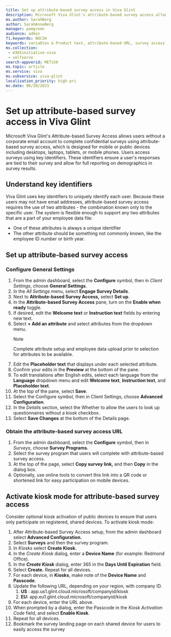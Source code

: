 ```yaml
---
title: Set up attribute-based survey access in Viva Glint 
description: Microsoft Viva Glint's attribute-based survey access allows users without a corporate email account to complete confidential surveys. 
ms.author: SarahBerg
author: SarahAnneBerg
manager: pamgreen
audience: admin
f1.keywords: NOCSH
keywords: variables & Product text, attribute-based URL, survey access 
ms.collection: 
 - m365initiative-viva
 - selfserve
search-appverid: MET150
ms.topic: article
ms.service: viva
ms.subservice: viva-glint
localization_priority: high pri
ms.date: 06/20/2023
---
```


# Set up attribute-based survey access in Viva Glint

Microsoft Viva Glint's Attribute-based Survey Access allows users without a corporate email account to complete confidential surveys using attribute-based survey access, which is designed for mobile or public devices including desktops, laptops, tablets, or mobile phones. Users access surveys using key identifiers. These identifiers ensure a user's responses are tied to their survey and allow for full reporting on demographics in survey results.

## Understand key identifiers

Viva Glint uses key identifiers to uniquely identify each user. Because these users may not have email addresses, attribute-based survey access requires the use of two attributes - the combination known only to the specific user. The system is flexible enough to support any two attributes that are a part of your employee data file:

- One of these attributes is always a unique identifier
- The other attribute should be something not commonly known, like the employee ID number or birth year.

## Set up attribute-based survey access

### Configure General Settings

1. From the admin dashboard, select the **Configure** symbol, then in *Client Settings*, choose **General Settings**.
2. In the *All Settings* menu, select **Engage Survey Details**.
3. Next to **Attribute-based Survey Access,** select **Set up**.
4. In the **Attribute-based Survey Access** pane, turn on the **Enable when ready** toggle.
5. If desired, edit the **Welcome text** or **Instruction text** fields by entering new text.
6. Select **+ Add an attribute** and select attributes from the dropdown menu.
   > [!NOTE]
   > Complete attribute setup and employee data upload prior to selection for attributes to be available.
7. Edit the **Placeholder text** that displays under each selected attribute.
8. Confirm your edits in the **Preview** at the bottom of the pane.
9. To edit translations after English edits, select each language from the **Language** dropdown menu and edit **Welcome text**, **Instruction text**, and **Placeholder text**.
10. At the top of the pane, select **Save**.
11. Select the Configure symbol, then in Client Settings, choose **Advanced Configuration**.
12. In the *Details* section, select the Whether to allow the users to look up questionnaires without a kiosk checkbox.
13. Select **Save Changes** at the bottom of the Details page.

### Obtain the attribute-based survey access URL

1. From the admin dashboard, select the **Configure** symbol, then in *Surveys*, choose **Survey Programs.**
2. Select the survey program that users will complete with attribute-based survey access.
3. At the top of the page, select **Copy survey link,** and then **Copy** in the dialog box.
4. Optionally, use online tools to convert this link into a QR code or shortened link for easy participation on mobile devices.

## Activate kiosk mode for attribute-based survey access

Consider optional kiosk activation of public devices to ensure that users only participate on registered, shared devices. To activate kiosk mode:

1. After Attribute-based Survey Access setup, from the admin dashboard select **Advanced Configuration.**
2. Select **Surveys** and then the survey program.
3. In *Kiosks* select **Create Kiosk.**
4. In the *Create Kiosk* dialog, enter a **Device Name** (for example: Redmond Office).
5. In the ***Create Kiosk*** dialog, enter 365 in the **Days Until Expiration** field.
6. Select **Create.** Repeat for all devices.
7. For each device, in **Kiosks**, make note of the **Device Name** and **Passcode**.
8. Update the following URL, depending on your region, with company ID.
   1. **US** : app.us1.glint.cloud.microsoft/companyid/kiosk
   2. **EU:** app.eu1.glint.cloud.microsoft/companyid/kiosk
9. For each device, enter the URL above.
10. When prompted by a dialog, enter the Passcode in the *Kiosk Activation Code* field, and select **Enable Kiosk**.
11. Repeat for all devices.
12. Bookmark the survey landing page on each shared device for users to easily access the survey
